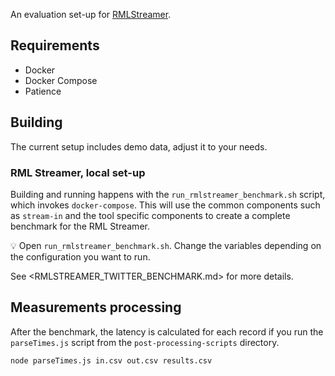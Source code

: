 An evaluation set-up for [RMLStreamer](https://github.com/RMLio/RMLStreamer).

## Requirements
- Docker
- Docker Compose
- Patience

## Building

The current setup includes demo data, adjust it to your needs.

### RML Streamer, local set-up

Building and running happens with the `run_rmlstreamer_benchmark.sh` script, which invokes `docker-compose`.
This will use the common components such as `stream-in` and the tool specific components to create a complete benchmark for the RML Streamer.

:bulb: Open `run_rmlstreamer_benchmark.sh`. Change the variables depending on the configuration you want to run.

See <RMLSTREAMER_TWITTER_BENCHMARK.md> for more details.

## Measurements processing

After the benchmark, the latency is calculated for each record if you run the `parseTimes.js` script from the `post-processing-scripts` directory.

`node parseTimes.js in.csv out.csv results.csv `
